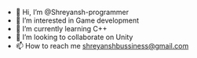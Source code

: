 - 👋 Hi, I’m @Shreyansh-programmer
- 👀 I’m interested in Game development
- 🌱 I’m currently learning C++
- 💞️ I’m looking to collaborate on Unity
- 📫 How to reach me shreyanshbussiness@gmail.com

<!---
Shreyansh-programmer/Shreyansh-programmer is a ✨ special ✨ repository because its `README.md` (this file) appears on your GitHub profile.
You can click the Preview link to take a look at your changes.
--->
